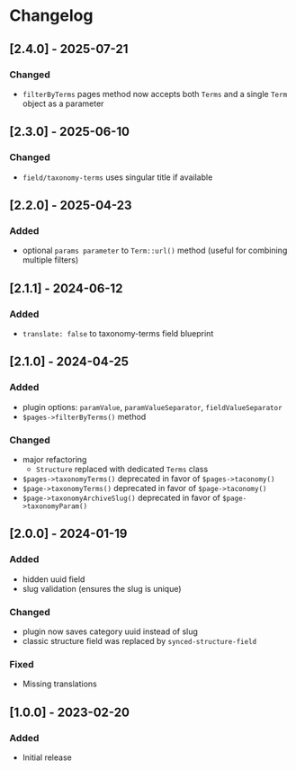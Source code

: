 # Changelog

## [2.4.0] - 2025-07-21
### Changed
- `filterByTerms` pages method now accepts both `Terms` and a single `Term` object as a parameter


## [2.3.0] - 2025-06-10
### Changed
- `field/taxonomy-terms` uses singular title if available


## [2.2.0] - 2025-04-23
### Added
- optional `params parameter` to `Term::url()` method  (useful for combining multiple filters)


## [2.1.1] - 2024-06-12
### Added
- `translate: false` to taxonomy-terms field blueprint


## [2.1.0] - 2024-04-25
### Added
- plugin options: `paramValue`, `paramValueSeparator`, `fieldValueSeparator`
- `$pages->filterByTerms()` method

### Changed
- major refactoring
    - `Structure` replaced with dedicated `Terms` class
- `$pages->taxonomyTerms()` deprecated in favor of `$pages->taconomy()`
- `$page->taxonomyTerms()` deprecated in favor of `$page->taconomy()`
- `$page->taxonomyArchiveSlug()` deprecated in favor of `$page->taxonomyParam()`


## [2.0.0] - 2024-01-19
### Added
- hidden uuid field
- slug validation (ensures the slug is unique)

### Changed
- plugin now saves category uuid instead of slug
- classic structure field was replaced by `synced-structure-field`

### Fixed
- Missing translations


## [1.0.0] - 2023-02-20
### Added
- Initial release

